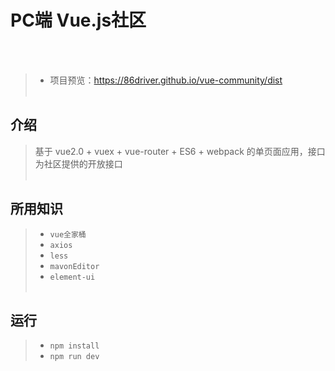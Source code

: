 # PC端 Vue.js社区
</br></br>
>* 项目预览：https://86driver.github.io/vue-community/dist </br></br>

## 介绍
> 基于 vue2.0 + vuex + vue-router + ES6 + webpack 的单页面应用，接口为社区提供的开放接口  </br></br>

## 所用知识
>* `vue全家桶`
>* `axios`
>* `less`
>* `mavonEditor`
>* `element-ui` </br></br>

## 运行
>* `npm install`
>* `npm run dev`
